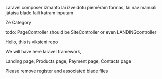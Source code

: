 Laravel composer izmanto lai izveidotu piemēram formas, lai nav manuali jātaisa blade faili katram inputam

Ze Category

todo:
PageController should be SiteController or even LANDINGcontroller

Hello, this is viksieni repo

We will have here laravel framework,

Landing page,
Products page,
Payment page,
Contacts page

Please remove register and associated blade files